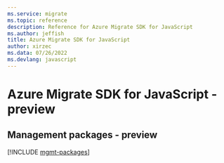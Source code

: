 ```yaml
---
ms.service: migrate
ms.topic: reference
description: Reference for Azure Migrate SDK for JavaScript
ms.author: jeffish
title: Azure Migrate SDK for JavaScript
author: xirzec
ms.data: 07/26/2022
ms.devlang: javascript
---
```

# Azure Migrate SDK for JavaScript - preview

## Management packages - preview
[!INCLUDE [mgmt-packages](migrate-mgmt-index.md)]
